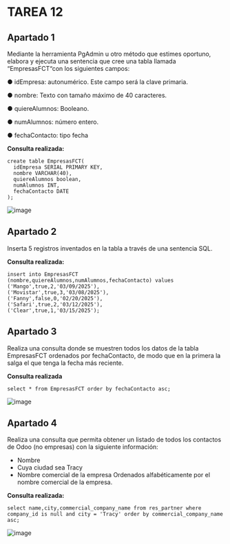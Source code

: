 # TAREA 12
## Apartado 1
Mediante la
herramienta PgAdmin u otro método que estimes oportuno, elabora y ejecuta una
sentencia que cree una tabla llamada “EmpresasFCT“con los siguientes campos:

● idEmpresa: autonumérico. Este campo será la clave primaria.

● nombre: Texto con tamaño máximo de 40 caracteres. 

● quiereAlumnos: Booleano.

● numAlumnos: número entero.

● fechaContacto: tipo fecha

**Consulta realizada:**
````
create table EmpresasFCT(
  idEmpresa SERIAL PRIMARY KEY,
  nombre VARCHAR(40),
  quiereAlumnos boolean,
  numAlumnos INT,
  fechaContacto DATE
);
````

![image](https://github.com/user-attachments/assets/89bd2e58-22cb-40da-9fb3-3b7dd5dae897)


## Apartado 2
Inserta 5 registros inventados en la tabla a través de una sentencia SQL.

**Consulta realizada:**
```
insert into EmpresasFCT (nombre,quiereAlumnos,numAlumnos,fechaContacto) values ('Mango',true,2,'03/09/2025'),
('Movistar',true,3,'03/08/2025'),
('Fanny',false,0,'02/20/2025'),
('Safari',true,2,'03/12/2025'),
('Clear',true,1,'03/15/2025');
```

## Apartado 3
Realiza una consulta donde se muestren todos los datos de la tabla EmpresasFCT
ordenados por fechaContacto, de modo que en la primera la salga el que tenga la
fecha más reciente.

**Consulta realizada**
```
select * from EmpresasFCT order by fechaContacto asc;
```

![image](https://github.com/user-attachments/assets/8c993820-1744-466c-b67e-d3429ab58fcb)

## Apartado 4
Realiza una consulta que permita obtener un listado de todos los contactos de
Odoo (no empresas) con la siguiente información:
- Nombre
- Cuya ciudad sea Tracy
- Nombre comercial de la empresa
Ordenados alfabéticamente por el nombre comercial de la empresa.

**Consulta realizada:**
```
select name,city,commercial_company_name from res_partner where company_id is null and city = 'Tracy' order by commercial_company_name asc;
```

![image](https://github.com/user-attachments/assets/16a4e7c9-745a-4f58-bb52-160561186254)

